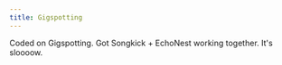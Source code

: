 ```yaml
---
title: Gigspotting
---
```


Coded on Gigspotting. Got Songkick + EchoNest working together. It's sloooow.
